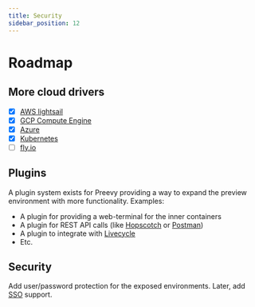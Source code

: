```yaml
---
title: Security
sidebar_position: 12
---
```


# Roadmap

## More cloud drivers

- [x] [AWS lightsail](drivers/aws-lightsail.md)
- [x] [GCP Compute Engine](drivers/gcp-gce.md)
- [x] [Azure](https://azure.microsoft.com/)
- [x] [Kubernetes](drivers/kube-pod.md)
- [ ] [fly.io](https://fly.io/)

## Plugins

A plugin system exists for Preevy providing a way to expand the preview environment with more functionality.
Examples:
* A plugin for providing a web-terminal for the inner containers
* A plugin for REST API calls (like [Hopscotch](https://hoppscotch.io/) or [Postman](https://www.postman.com/))
* A plugin to integrate with [Livecycle](https://livecycle.io/)
* Etc.
## Security

Add user/password protection for the exposed environments. Later, add [SSO](https://en.wikipedia.org/wiki/Single_sign-on) support.